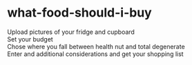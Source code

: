 # what-food-should-i-buy
Upload pictures of your fridge and cupboard <br>
Set your budget <br>
Chose where you fall between health nut and total degenerate <br>
Enter and additional considerations and get your shopping list
